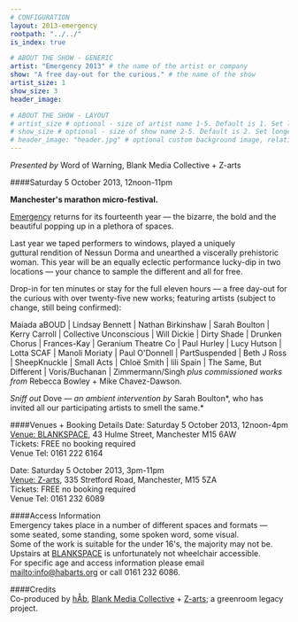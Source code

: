 ```yaml
---
# CONFIGURATION
layout: 2013-emergency
rootpath: "../../"
is_index: true

# ABOUT THE SHOW - GENERIC
artist: "Emergency 2013" # the name of the artist or company
show: "A free day-out for the curious." # the name of the show
artist_size: 1
show_size: 3
header_image:

# ABOUT THE SHOW - LAYOUT
# artist_size # optional - size of artist name 1-5. Default is 1. Set longer names to lower values
# show_size # optional - size of show name 2-5. Default is 2. Set longer names to lower values
# header_image: "header.jpg" # optional custom background image, relative to current page
---
```

*Presented by* Word of Warning, Blank Media Collective + Z-arts          

####Saturday 5 October 2013, 12noon-11pm             
         
**Manchester's marathon micro-festival.**        
           
[Emergency](/hab/emergency/index) returns for its fourteenth year — the bizarre, the bold and the beautiful popping up in a plethora of spaces.       
          
Last year we taped performers to windows, played a uniquely guttural rendition of Nessun Dorma and unearthed a viscerally prehistoric woman. This year will be an equally eclectic performance lucky-dip in two locations — your chance to sample the different and all for free.         

Drop-in for ten minutes or stay for the full eleven hours — a free day-out for the curious with over twenty-five new works; featuring artists (subject to change, still being confirmed):        
        
Maiada aBOUD | Lindsay Bennett | Nathan Birkinshaw | Sarah Boulton | Kerry Carroll | Collective Unconscious | Will Dickie | Dirty Shade | Drunken Chorus | Frances-Kay | Geranium Theatre Co | Paul Hurley | Lucy Hutson | Lotta SCAF | Manoli Moriaty | Paul O'Donnell | PartSuspended | Beth J Ross | SheepKnuckle  | Small Acts | Chloë Smith | lili Spain | The Same, But Different | Voris/Buchanan | Zimmermann/Singh *plus commissioned works from* Rebecca Bowley + Mike Chavez-Dawson.       
       
*Sniff out* Dove *— an ambient intervention by* Sarah Boulton*, who has invited all our participating artists to smell the same.*
                
####Venues + Booking Details
Date: Saturday 5 October 2013, 12noon-4pm    
[Venue: BLANKSPACE](http://blankmediacollective.org/about-us), 43 Hulme Street, Manchester M15 6AW    
Tickets: FREE no booking required    
Venue Tel: 0161 222 6164   
        
Date: Saturday 5 October 2013, 3pm-11pm    
[Venue: Z-arts](http://www.z-arts.org/about-us/getting-here), 335 Stretford Road, Manchester, M15 5ZA        
Tickets: FREE no booking required        
Venue Tel: 0161 232 6089    
      
####Access Information    
Emergency takes place in a number of different spaces and formats — some seated, some standing, some spoken word, some visual.   
Some of the work is suitable for the under 16's, the majority may not be.   
Upstairs at [BLANKSPACE](/current/2013-emergency/blank) is unfortunately not wheelchair accessible.    
For specific age and access information please email <mailto:info@habarts.org> or call 0161 232 6086.    
            
####Credits         
Co-produced by [hÅb](/hab/index.html), [Blank Media Collective](http://www.blankmediacollective.org) + [Z-arts](http://www.z-arts.org); a greenroom legacy project.